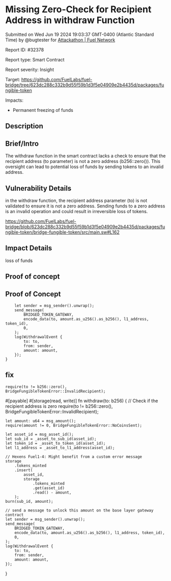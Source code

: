 
# Missing Zero-Check for Recipient Address in withdraw Function

Submitted on Wed Jun 19 2024 19:03:37 GMT-0400 (Atlantic Standard Time) by @bugtester for [Attackathon | Fuel Network](https://immunefi.com/bounty/fuel-network-attackathon/)

Report ID: #32378

Report type: Smart Contract

Report severity: Insight

Target: https://github.com/FuelLabs/fuel-bridge/tree/623dc288c332b9d55f59b1d3f5e04909e2b4435d/packages/fungible-token

Impacts:
- Permanent freezing of funds

## Description
## Brief/Intro
The withdraw function in the smart contract lacks a check to ensure that the recipient address (to parameter) is not a zero address (b256::zero()). This oversight can lead to potential loss of funds by sending tokens to an invalid address.
## Vulnerability Details
in the withdraw function, the recipient address parameter (to) is not validated to ensure it is not a zero address. Sending funds to a zero address is an invalid operation and could result in irreversible loss of tokens.

https://github.com/FuelLabs/fuel-bridge/blob/623dc288c332b9d55f59b1d3f5e04909e2b4435d/packages/fungible-token/bridge-fungible-token/src/main.sw#L162

## Impact Details
loss of funds 


        
## Proof of concept
## Proof of Concept

        let sender = msg_sender().unwrap();
        send_message(
            BRIDGED_TOKEN_GATEWAY,
            encode_data(to, amount.as_u256().as_b256(), l1_address, token_id),
            0,
        );
        log(WithdrawalEvent {
            to: to,
            from: sender,
            amount: amount,
        });
    }

## fix 

    require(to != b256::zero(), BridgeFungibleTokenError::InvalidRecipient);


 #[payable]
  #[storage(read, write)]
 fn withdraw(to: b256) {
    // Check if the recipient address is zero
    require(to != b256::zero(), BridgeFungibleTokenError::InvalidRecipient);

    let amount: u64 = msg_amount();
    require(amount != 0, BridgeFungibleTokenError::NoCoinsSent);

    let asset_id = msg_asset_id();
    let sub_id = _asset_to_sub_id(asset_id);
    let token_id = _asset_to_token_id(asset_id);
    let l1_address = _asset_to_l1_address(asset_id);

    // Hexens Fuel1-4: Might benefit from a custom error message
    storage
        .tokens_minted
        .insert(
            asset_id,
            storage
                .tokens_minted
                .get(asset_id)
                .read() - amount,
        );
    burn(sub_id, amount);

    // send a message to unlock this amount on the base layer gateway contract
    let sender = msg_sender().unwrap();
    send_message(
        BRIDGED_TOKEN_GATEWAY,
        encode_data(to, amount.as_u256().as_b256(), l1_address, token_id),
        0,
    );
    log(WithdrawalEvent {
        to: to,
        from: sender,
        amount: amount,
    });
}